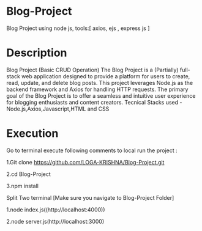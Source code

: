 # Blog-Project
Blog Project using node js, 
tools:[ axios, ejs , express js ]
# Description
Blog Project (Basic CRUD Operation)
The Blog Project is a (Partially) full-stack web application designed to provide a
platform for users to create, read, update, and delete blog posts. This project
leverages Node.js as the backend framework and Axios for handling HTTP
requests. The primary goal of the Blog Project is to offer a seamless and
intuitive user experience for blogging enthusiasts and content creators.
Tecnical Stacks used - Node.js,Axios,Javascript,HTML and CSS

# Execution

Go to terminal execute following comments to local run the project :

 1.Git clone https://github.com/LOGA-KRISHNA/Blog-Project.git
 
 2.cd Blog-Project
 
 3.npm install 

Split Two terminal [Make sure you navigate to Blog-Project Folder]

 1.node index.js((http://localhost:4000))
 
 2.node server.js(http://localhost:3000)
